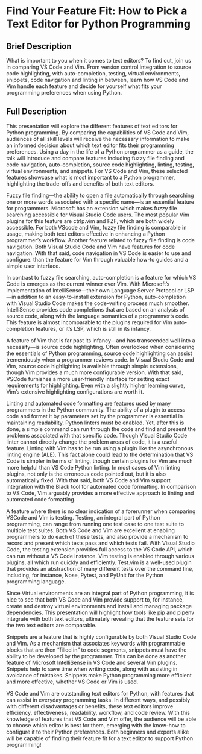 # Find Your Feature Fit: How to Pick a Text Editor for Python Programming

## Brief Description

What is important to you when it comes to text editors? To find out, join us in
comparing VS Code and Vim. From version control integration to source code
highlighting, with auto-completion, testing, virtual environments, snippets,
code navigation and linting in between, learn how VS Code and Vim handle each
feature and decide for yourself what fits your programming preferences when
using Python.

## Full Description

This presentation will explore the different features of text editors for Python
programming. By comparing the capabilities of VS Code and Vim, audiences of all
skill levels will receive the necessary information to make an informed decision
about which text editor fits their programming preferences. Using a day in the
life of a Python programmer as a guide, the talk will introduce and compare
features including fuzzy file finding and code navigation, auto-completion,
source code highlighting, linting, testing, virtual environments, and snippets.
For VS Code and Vim, these selected features showcase what is most important to
a Python programmer, highlighting the trade-offs and benefits of both text
editors.

Fuzzy file finding—the ability to open a file automatically through searching
one or more words associated with a specific name—is an essential feature for
programmers. Microsoft has an extension which makes fuzzy file searching
accessible for Visual Studio Code users. The most popular Vim plugins for this
feature are ctrlp.vim and FZF, which are both widely accessible. For both VScode
and Vim, fuzzy file finding is comparable in usage, making both text editors
effective in enhancing a Python programmer’s workflow. Another feature related
to fuzzy file finding is code navigation. Both Visual Studio Code and Vim have
features for code navigation. With that said, code navigation in VS Code is
easier to use and configure. than the feature for Vim through valuable how-to
guides and a simple user interface.

In contrast to fuzzy file searching, auto-completion is a feature for which VS
Code is emerges as the current winner over Vim. With Microsoft’s implementation
of IntelliSense—their own Language Server Protocol or LSP—in addition to an
easy-to-install extension for Python, auto-completion with Visual Studio Code
makes the code-writing process much smoother. IntelliSense provides code
completions that are based on an analysis of source code, along with the
language semantics of a programmer’s code. This feature is almost incomparable
to the plugins required for Vim auto-completion features, or it’s LSP, which is
still in its infancy.

A feature of Vim that is far past its infancy—and has transcended well into a
necessity—is source code highlighting. Often overlooked when considering the
essentials of Python programming, source code highlighting can assist
tremendously when a programmer reviews code. In Visual Studio Code and Vim,
source code highlighting is available through simple extensions, though Vim
provides a much more configurable version. With that said, VSCode furnishes a
more user-friendly interface for setting exact requirements for highlighting.
Even with a slightly higher learning curve, Vim’s extensive highlighting
configurations are worth it.

Linting and automated code formatting are features used by many programmers in
the Python community. The ability of a plugin to access code and format it by
parameters set by the programmer is essential in maintaining readability. Python
linters must be enabled. Yet, after this is done, a simple command can run
through the code and find and present the problems associated with that specific
code. Though Visual Studio Code linter cannot directly change the problem areas
of code, it is a useful feature. Linting with Vim has to be run using a plugin
like the asynchronous linting engine (ALE). This fact alone could lead to the
determination that VS Code is simpler in terms of linting, though certain
plugins for Vim are much more helpful than VS Code Python linting. In most cases
of Vim linting plugins, not only is the erroneous code pointed out, but it is
also automatically fixed. With that said, both VS Code and Vim support
integration with the Black tool for automated code formatting. In comparison to
VS Code, Vim arguably provides a more effective approach to linting and
automated code formatting.

A feature where there is no clear indication of a forerunner when comparing
VSCode and Vim is testing. Testing, an integral part of Python programming, can
range from running one test case to one test suite to multiple test suites. Both
VS Code and Vim are excellent at enabling programmers to do each of these tests,
and also provide a mechanism to record and present which tests pass and which
tests fail. With Visual Studio Code, the testing extension provides full access
to the VS Code API, which can run without a VS Code instance. Vim testing is
enabled through various plugins, all which run quickly and efficiently. Test.vim
is a well-used plugin that provides an abstraction of many different tests over
the command line, including, for instance, Nose, Pytest, and PyUnit for the
Python programming language.

Since Virtual environments are an integral part of Python programming, it is
nice to see that both VS Code and Vim provide support to, for instance, create
and destroy virtual environments and install and managing package dependencies.
This presentation will highlight how tools like pip and pipenv integrate with
both text editors, ultimately revealing that the feature sets for the two text
editors are comparable.

Snippets are a feature that is highly configurable by both Visual Studio Code
and Vim. As a mechanism that associates keywords with programmable blocks that
are then “filled in” to code segments, snippets must have the ability to be
developed by the programmer. This can be done as another feature of Microsoft
IntelliSense in VS Code and several Vim plugins. Snippets help to save time when
writing code, along with assisting in avoidance of mistakes. Snippets make
Python programming more efficient and more effective, whether VS Code or Vim is
used.

VS Code and Vim are outstanding text editors for Python, with features that can
assist in everyday programming tasks. In different ways, and possibly with
different disadvantages or benefits, these text editors improve efficiency,
effectiveness, readability, workflow, and code review. With this knowledge of
features that VS Code and Vim offer, the audience will be able to choose which
editor is best for them, emerging with the know-how to configure it to their
Python preferences. Both beginners and experts alike will be capable of finding
their feature fit for a text editor to support Python programming!

